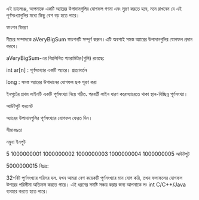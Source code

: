 


এই চ্যালেঞ্জে, আপনাকে একটি অ্যারের উপাদানগুলির যোগফল গণনা এবং মুদ্রণ করতে হবে, মনে রাখবেন যে এই পূর্ণসংখ্যাগুলির মধ্যে কিছু বেশ বড় হতে পারে।

ফাংশন বিবরণ

নীচের সম্পাদকে aVeryBigSum ফাংশনটি সম্পূর্ণ করুন ৷ এটি অবশ্যই সমস্ত অ্যারের উপাদানগুলির যোগফল প্রদান করবে।

aVeryBigSum-এর নিম্নলিখিত প্যারামিটার(গুলি) রয়েছে:

int ar[n] : পূর্ণসংখ্যার একটি অ্যারে।
প্রত্যাবর্তন

long : সমস্ত অ্যারের উপাদানের যোগফল
ছক পূরণ করা

ইনপুটের প্রথম লাইনটি একটি পূর্ণসংখ্যা নিয়ে গঠিত.
পরবর্তী লাইন ধারণ করেঅ্যারেতে থাকা স্থান-বিচ্ছিন্ন পূর্ণসংখ্যা।

আউটপুট ফরমেট

অ্যারের উপাদানগুলির পূর্ণসংখ্যার যোগফল ফেরত দিন।

সীমাবদ্ধতা


নমুনা ইনপুট

5
1000000001 1000000002 1000000003 1000000004 1000000005
আউটপুট

5000000015
বিঃদ্রঃ:

32-বিট পূর্ণসংখ্যার পরিসর হল.
যখন আমরা বেশ কয়েকটি পূর্ণসংখ্যার মান যোগ করি, তখন ফলাফলের যোগফল উপরের পরিসীমা অতিক্রম করতে পারে। এই ধরনের সমষ্টি সঞ্চয় করার জন্য আপনাকে লং int C/C++/Java ব্যবহার করতে হতে পারে।